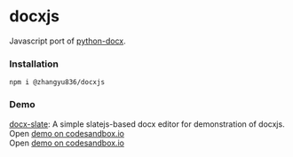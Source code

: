 
# docxjs
Javascript port of [python-docx](https://github.com/python-openxml/python-docx).  

### Installation
```shell
npm i @zhangyu836/docxjs
```


### Demo
[docx-slate](https://github.com/zhangyu836/docx-slate): A simple slatejs-based docx editor for demonstration of docxjs.    
Open [demo on codesandbox.io](https://codesandbox.io/s/docx-slate-2f4l1z)  
Open [demo on codesandbox.io](https://codesandbox.io/s/docx-slate-webpack4-3ldhk0)
